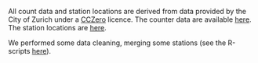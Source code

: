 All count data and station locations are derived from data provided by the City of Zurich under a [CCZero](https://creativecommons.org/publicdomain/zero/1.0/legalcode) licence. The counter data are available [here](https://data.stadt-zuerich.ch/dataset/ted_taz_verkehrszaehlungen_werte_fussgaenger_velo). The station locations are [here](https://data.stadt-zuerich.ch/dataset/geo_standorte_der_automatischen_fuss__und_velozaehlungen).

We performed some data cleaning, merging some stations (see the R-scripts [here](../../dataProcessing/zurich)).
